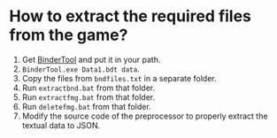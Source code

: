 # How to extract the required files from the game?

1. Get [BinderTool](https://github.com/Atvaark/BinderTool) and put it in your path.
2. `BinderTool.exe Data1.bdt data`.
3. Copy the files from `bndfiles.txt` in a separate folder.
4. Run `extractbnd.bat` from that folder.
5. Run `extractfmg.bat` from that folder.
6. Run `deletefmg.bat` from that folder.
7. Modify the source code of the preprocessor to properly extract the textual data to JSON.